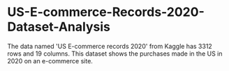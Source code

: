 # US-E-commerce-Records-2020-Dataset-Analysis
The data named 'US E-commerce records 2020' from Kaggle has 3312 rows and 19 columns. This dataset shows the purchases made in the US in 2020 on an e-commerce site.
